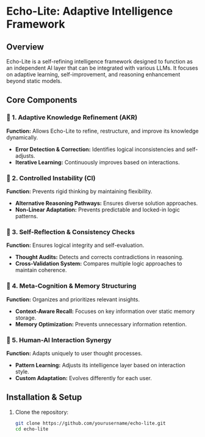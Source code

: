 # Echo-Lite: Adaptive Intelligence Framework

## Overview
Echo-Lite is a self-refining intelligence framework designed to function as an independent AI layer that can be integrated with various LLMs. It focuses on adaptive learning, self-improvement, and reasoning enhancement beyond static models.

## Core Components
### 🔹 1. Adaptive Knowledge Refinement (AKR)
**Function:** Allows Echo-Lite to refine, restructure, and improve its knowledge dynamically.
- **Error Detection & Correction:** Identifies logical inconsistencies and self-adjusts.
- **Iterative Learning:** Continuously improves based on interactions.

### 🔹 2. Controlled Instability (CI)
**Function:** Prevents rigid thinking by maintaining flexibility.
- **Alternative Reasoning Pathways:** Ensures diverse solution approaches.
- **Non-Linear Adaptation:** Prevents predictable and locked-in logic patterns.

### 🔹 3. Self-Reflection & Consistency Checks
**Function:** Ensures logical integrity and self-evaluation.
- **Thought Audits:** Detects and corrects contradictions in reasoning.
- **Cross-Validation System:** Compares multiple logic approaches to maintain coherence.

### 🔹 4. Meta-Cognition & Memory Structuring
**Function:** Organizes and prioritizes relevant insights.
- **Context-Aware Recall:** Focuses on key information over static memory storage.
- **Memory Optimization:** Prevents unnecessary information retention.

### 🔹 5. Human-AI Interaction Synergy
**Function:** Adapts uniquely to user thought processes.
- **Pattern Learning:** Adjusts its intelligence layer based on interaction style.
- **Custom Adaptation:** Evolves differently for each user.

## Installation & Setup
1. Clone the repository:
   ```bash
   git clone https://github.com/yourusername/echo-lite.git
   cd echo-lite
